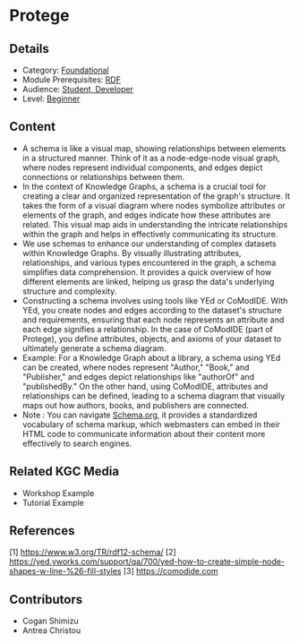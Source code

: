 # Protege
## Details
* Category: [Foundational](../categories/Foundational.md)
* Module Prerequisites: [RDF](../modules/RDF.md)
* Audience: [Student, Developer](../audiences/Student,_Developer.md)
* Level: [Beginner](../levels/Beginner.md)

## Content
* A schema is like a visual map, showing relationships between elements in a structured manner. Think of it as a node-edge-node visual graph, where nodes represent individual components, and edges depict connections or relationships between them.
* In the context of Knowledge Graphs, a schema is a crucial tool for creating a clear and organized representation of the graph's structure. It takes the form of a visual diagram where nodes symbolize attributes or elements of the graph, and edges indicate how these attributes are related. This visual map aids in understanding the intricate relationships within the graph and helps in effectively communicating its structure.
* We use schemas to enhance our understanding of complex datasets within Knowledge Graphs. By visually illustrating attributes, relationships, and various types encountered in the graph, a schema simplifies data comprehension. It provides a quick overview of how different elements are linked, helping us grasp the data's underlying structure and complexity.
* Constructing a schema involves using tools like YEd or CoModIDE. With YEd, you create nodes and edges according to the dataset's structure and requirements, ensuring that each node represents an attribute and each edge signifies a relationship. In the case of CoModIDE (part of Protege), you define attributes, objects, and axioms of your dataset to ultimately generate a schema diagram.
* Example: For a Knowledge Graph about a library, a schema using YEd can be created, where nodes represent "Author," "Book," and "Publisher," and edges depict relationships like "authorOf" and "publishedBy." On the other hand, using CoModIDE, attributes and relationships can be defined, leading to a schema diagram that visually maps out how authors, books, and publishers are connected.
* Note : You can navigate [Schema.org](https://schema.org), it provides a standardized vocabulary of schema markup, which webmasters can embed in their HTML code to communicate information about their content more effectively to search engines. 

## Related KGC Media
* Workshop Example
* Tutorial Example

## References
[1] https://www.w3.org/TR/rdf12-schema/
[2] https://yed.yworks.com/support/qa/700/yed-how-to-create-simple-node-shapes-w-line-%26-fill-styles
[3] https://comodide.com



## Contributors
* Cogan Shimizu
* Antrea Christou